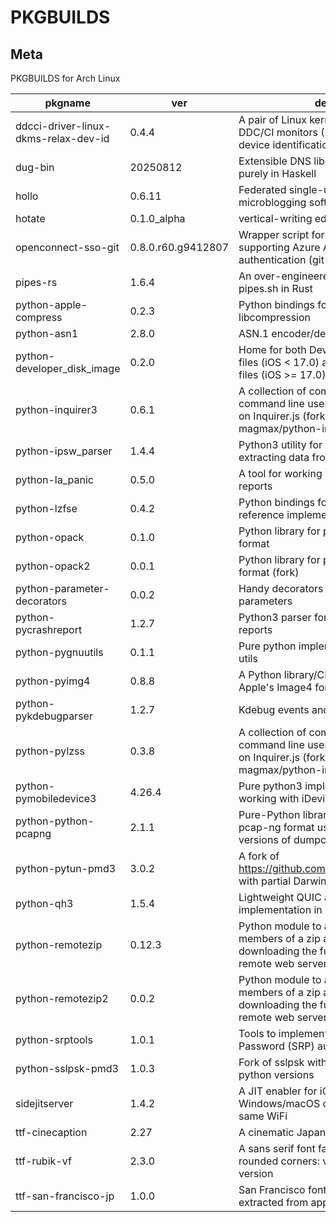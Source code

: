 # PKGBUILDS

## Meta

PKGBUILDS for Arch Linux

<!-- start -->

|pkgname|ver|desc|
|---|---|---|
|ddcci-driver-linux-dkms-relax-dev-id|0.4.4|A pair of Linux kernel drivers for DDC/CI monitors (DKMS): relaxed device identification|
|dug-bin|20250812|Extensible DNS libraries written purely in Haskell|
|hollo|0.6.11|Federated single-user microblogging software|
|hotate|0.1.0_alpha|vertical-writing editor|
|openconnect-sso-git|0.8.0.r60.g9412807|Wrapper script for OpenConnect supporting Azure AD (SAMLv2) authentication (git version)|
|pipes-rs|1.6.4|An over-engineered rewrite of pipes.sh in Rust|
|python-apple-compress|0.2.3|Python bindings for Apple's libcompression|
|python-asn1|2.8.0|ASN.1 encoder/decoder|
|python-developer_disk_image|0.2.0|Home for both DeveloperDiskImage files (iOS < 17.0) and Personalized files (iOS >= 17.0)|
|python-inquirer3|0.6.1|A collection of common interactive command line user interfaces, based on Inquirer.js (fork of magmax/python-inquirer)|
|python-ipsw_parser|1.4.4|Python3 utility for parsing and extracting data from IPSW|
|python-la_panic|0.5.0|A tool for working with iPhone crash reports|
|python-lzfse|0.4.2|Python bindings for the LZFSE reference implementation|
|python-opack|0.1.0|Python library for parsing the opack format|
|python-opack2|0.0.1|Python library for parsing the opack format (fork)|
|python-parameter-decorators|0.0.2|Handy decorators for converting parameters|
|python-pycrashreport|1.2.7|Python3 parser for Apple's crash reports|
|python-pygnuutils|0.1.1|Pure python implementation for GNU utils|
|python-pyimg4|0.8.8|A Python library/CLI tool for parsing Apple's Image4 format|
|python-pykdebugparser|1.2.7|Kdebug events and ktraces parser|
|python-pylzss|0.3.8|A collection of common interactive command line user interfaces, based on Inquirer.js (fork of magmax/python-inquirer)|
|python-pymobiledevice3|4.26.4|Pure python3 implementation for working with iDevices|
|python-python-pcapng|2.1.1|Pure-Python library to parse the pcap-ng format used by newer versions of dumpcap & similar tools|
|python-pytun-pmd3|3.0.2|A fork of https://github.com/montag451/pytun with partial Darwin support|
|python-qh3|1.5.4|Lightweight QUIC and HTTP/3 implementation in Python|
|python-remotezip|0.12.3|Python module to access single members of a zip archive without downloading the full content from a remote web server|
|python-remotezip2|0.0.2|Python module to access single members of a zip archive without downloading the full content from a remote web server (fork)|
|python-srptools|1.0.1|Tools to implement Secure Remote Password (SRP) authentication|
|python-sslpsk-pmd3|1.0.3|Fork of sslpsk with support for latest python versions|
|sidejitserver|1.4.2|A JIT enabler for iOS 17 with a Windows/macOS computer on the same WiFi|
|ttf-cinecaption|2.27|A cinematic Japanese font|
|ttf-rubik-vf|2.3.0|A sans serif font family with slightly rounded corners: variable font version|
|ttf-san-francisco-jp|1.0.0|San Francisco font for Japanese, extracted from apple.com|

<!-- end -->

